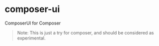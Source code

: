 # composer-ui
ComposerUI for Composer

> Note: This is just a try for composer, and should be considered as experimental.